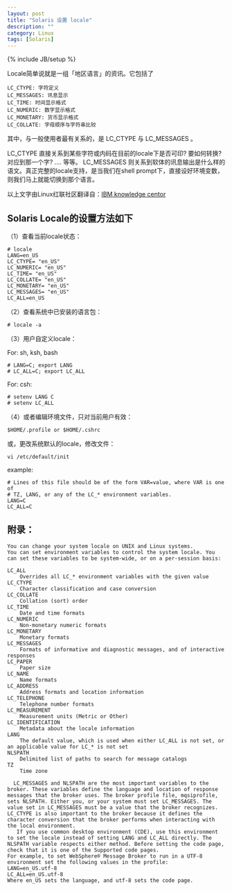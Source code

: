 ```yaml
---
layout: post
title: "Solaris 设置 locale"
description: ""
category: Linux
tags: [Solaris]
---
```

{% include JB/setup %}

Locale简单说就是一组「地区语言」的资讯。它包括了

	LC_CTYPE: 字符定义
	LC_MESSAGES: 讯息显示
	LC_TIME: 时间显示格式
	LC_NUMERIC: 数字显示格式
	LC_MONETARY: 货币显示格式
	LC_COLLATE: 字母顺序与字符串比较

其中，与一般使用者最有关系的，是 LC_CTYPE 与 LC_MESSAGES 。

LC_CTYPE 直接关系到某些字符或内码在目前的locale下是否可印? 要如何转换? 对应到那一个字? .... 等等。
LC_MESSAGES 则关系到软体的讯息输出是什么样的语文。真正完整的locale支持，是当我们在shell prompt下，直接设好环境变数，则我们马上就能切换到那个语言。

以上文字由Linux红联社区翻译自：[IBM knowledge centor](http://www-01.ibm.com/support/knowledgecenter/SSKM8N_7.0.0/com.ibm.etools.mft.doc/ae19494_.htm)


## Solaris Locale的设置方法如下

（1）查看当前locale状态：

	# locale
	LANG=en_US
	LC_CTYPE= "en_US"
	LC_NUMERIC= "en_US"
	LC_TIME= "en_US"
	LC_COLLATE= "en_US"
	LC_MONETARY= "en_US"
	LC_MESSAGES= "en_US"
	LC_ALL=en_US

（2）查看系统中已安装的语言包：

	# locale -a

（3）用户自定义locale：

For: sh, ksh, bash

	# LANG=C; export LANG
	# LC_ALL=C; export LC_ALL

For: csh:

	# setenv LANG C
	# setenv LC_ALL

（4）或者编辑环境文件，只对当前用户有效：

	$HOME/.profile or $HOME/.cshrc   

   或，更改系统默认的locale，修改文件：
	
	vi /etc/default/init

example:

	# Lines of this file should be of the form VAR=value, where VAR is one of
	# TZ, LANG, or any of the LC_* environment variables.
	LANG=C
	LC_ALL=C

 

## 附录：

	You can change your system locale on UNIX and Linux systems.
	You can set environment variables to control the system locale. You can set these variables to be system-wide, or on a per-session basis:

	LC_ALL
	    Overrides all LC_* environment variables with the given value
	LC_CTYPE
	    Character classification and case conversion
	LC_COLLATE
	    Collation (sort) order
	LC_TIME
	    Date and time formats
	LC_NUMERIC
	    Non-monetary numeric formats
	LC_MONETARY
	    Monetary formats
	LC_MESSAGES
	    Formats of informative and diagnostic messages, and of interactive responses
	LC_PAPER
	    Paper size
	LC_NAME
	    Name formats
	LC_ADDRESS
	    Address formats and location information
	LC_TELEPHONE
	    Telephone number formats
	LC_MEASUREMENT
	    Measurement units (Metric or Other)
	LC_IDENTIFICATION
	    Metadata about the locale information
	LANG
	    The default value, which is used when either LC_ALL is not set, or an applicable value for LC_* is not set
	NLSPATH
	    Delimited list of paths to search for message catalogs
	TZ
	    Time zone

	  LC_MESSAGES and NLSPATH are the most important variables to the broker. These variables define the language and location of response messages that the broker uses. The broker profile file, mqsiprofile, sets NLSPATH. Either you, or your system must set LC_MESSAGES. The value set in LC_MESSAGES must be a value that the broker recognizes. LC_CTYPE is also important to the broker because it defines the character conversion that the broker performs when interacting with the local environment.
	   If you use common desktop environment (CDE), use this environment to set the locale instead of setting LANG and LC_ALL directly. The NLSPATH variable respects either method. Before setting the code page, check that it is one of the Supported code pages.
	For example, to set WebSphere® Message Broker to run in a UTF-8 environment set the following values in the profile:
	LANG=en_US.utf-8
	LC_ALL=en_US.utf-8
	Where en_US sets the language, and utf-8 sets the code page.